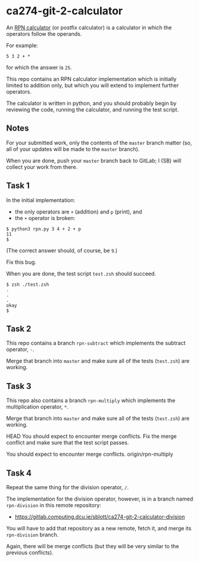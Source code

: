 # ca274-git-2-calculator

An [RPN calculator](https://en.wikipedia.org/wiki/Reverse_Polish_notation)
(or postfix calculator)
is a calculator in which the operators follow the operands.

For example:

```
5 3 2 + *
```

for which the answer is `25`.

This repo contains an RPN calculator implementation which is initially limited to addition only, but which you
will extend to implement further operators.

The calculator is written in python, and you should probably begin by reviewing the code, running the
calculator, and running the test script.

## Notes

For your submitted work, only the contents of the `master` branch matter (so, all of your updates will be made
to the `master` branch).

When you are done, push your `master` branch back to GitLab; I (SB) will collect your work from there.

## Task 1

In the initial implementation:

- the only operators are `+` (addition) and `p` (print), and
- the `+` operator is broken:

```console
$ python3 rpn.py 3 4 + 2 + p
11
$
```

(The correct answer should, of course, be `9`.)

Fix this bug.

When you are done, the test script `test.zsh` should succeed.

```console
$ zsh ./test.zsh
.
.
.
okay
$
```

## Task 2

This repo contains a branch `rpn-subtract` which implements the subtract operator, `-`.

Merge that branch into `master` and make sure all of the tests (`test.zsh`) are working.

## Task 3

This repo also contains a branch `rpn-multiply` which implements the multiplication operator, `*`.

Merge that branch into `master` and make sure all of the tests (`test.zsh`) are working.

HEAD
You should expect to encounter merge conflicts.  Fix the merge conflict and make sure that the test script
passes.

You should expect to encounter merge conflicts.
origin/rpn-multiply

## Task 4

Repeat the same thing for the division operator, `/`.

The implementation for the division operator, however, is in a branch named `rpn-division`
in this remote repository:

- https://gitlab.computing.dcu.ie/sblott/ca274-git-2-calculator-division

You will have to add that repository as a new remote, fetch it, and merge its `rpn-division` branch.

Again, there will be merge conflicts (but they will be very similar to the previous conflicts).
